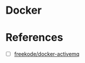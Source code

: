 # Docker


# References

- [ ] [freekode/docker-activemq](https://github.com/freekode/docker-activemq)
